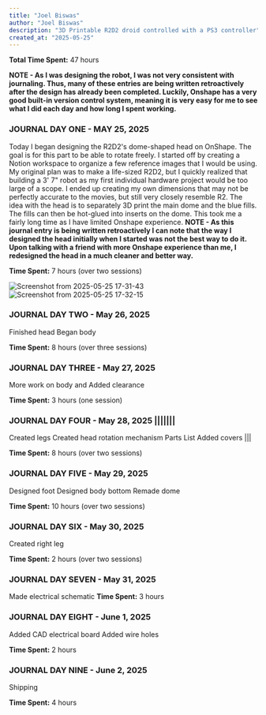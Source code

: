 ```yaml
---
title: "Joel Biswas"
author: "Joel Biswas"
description: "3D Printable R2D2 droid controlled with a PS3 controller"
created_at: "2025-05-25"
---
```


**Total Time Spent:** 47 hours

**NOTE - As I was designing the robot, I was not very consistent with journaling. Thus, many of these entries are being written retroactively after the design has already been completed. Luckily, Onshape has a very good built-in version control system, meaning it is very easy for me to see what I did each day and how long I spent working.**

### JOURNAL DAY ONE - MAY 25, 2025
Today I began designing the R2D2's dome-shaped head on OnShape. The goal is for this part to be able to rotate freely. I started off by creating a Notion workspace to organize a few reference images that I would be using. My original plan was to make a life-sized R2D2, but I quickly realized that building a 3' 7" robot as my first individual hardware project would be too large of a scope. I ended up creating my own dimensions that may not be perfectly accurate to the movies, but still very closely resemble R2. The idea with the head is to separately 3D print the main dome and the blue fills. The fills can then be hot-glued into inserts on the dome. This took me a fairly long time as I have limited Onshape experience. **NOTE - As this journal entry is being written retroactively I can note that the way I designed the head initially when I started was not the best way to do it. Upon talking with a friend with more Onshape experience than me, I redesigned the head in a much cleaner and better way.**

**Time Spent:** 7 hours (over two sessions)

![Screenshot from 2025-05-25 17-31-43](https://github.com/user-attachments/assets/4ce9bd67-c599-4806-b2d8-532c8db6eb37)
![Screenshot from 2025-05-25 17-32-15](https://github.com/user-attachments/assets/1c360bbb-9dc7-4a4e-9855-0f8cb7b601e3)

### JOURNAL DAY TWO - May 26, 2025
Finished head
Began body

**Time Spent:** 8 hours (over three sessions)

### JOURNAL DAY THREE - May 27, 2025
More work on body and Added clearance

**Time Spent:** 3 hours (one session)

### JOURNAL DAY FOUR - May 28, 2025 |||||||
Created legs
Created head rotation mechanism
Parts List
Added covers |||

**Time Spent:** 8 hours (over two sessions)

### JOURNAL DAY FIVE - May 29, 2025
Designed foot
Designed body bottom
Remade dome

**Time Spent:** 10 hours (over two sessions)

### JOURNAL DAY SIX - May 30, 2025
Created right leg

**Time Spent:** 2 hours (over two sessions)

### JOURNAL DAY SEVEN - May 31, 2025
Made electrical schematic
**Time Spent:** 3 hours

### JOURNAL DAY EIGHT - June 1, 2025
Added CAD electrical board
Added wire holes

**Time Spent:** 2 hours

### JOURNAL DAY NINE - June 2, 2025
Shipping

**Time Spent:** 4 hours

